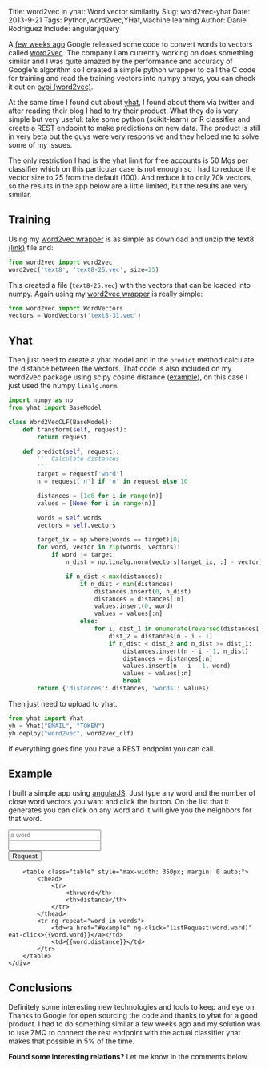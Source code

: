 Title: word2vec in yhat: Word vector similarity
Slug: word2vec-yhat
Date: 2013-9-21
Tags: Python,word2vec,YHat,Machine learning
Author: Daniel Rodriguez
Include: angular,jquery

A [few weeks ago](http://google-opensource.blogspot.com/2013/08/learning-meaning-behind-words.html)
Google released some code to convert words to vectors called
[word2vec](https://code.google.com/p/word2vec/).
The company I am currently working on does something similar and I was quite amazed by the performance
and accuracy of Google's algorithm so I created a simple python wrapper to call the C code for training
and read the training vectors into numpy arrays, you can check it out on
[pypi (word2vec)](https://pypi.python.org/pypi/word2vec).

At the same time I found out about [yhat](http://yhathq.com/), I found about them
via twitter and after reading their blog I had to try their product. What they do is very simple
but very useful: take some python (scikit-learn) or R classifier and create a REST
endpoint to make predictions on new data. The product is still in very beta but the guys were
very responsive and they helped me to solve some of my issues.

The only restriction I had is the yhat limit for free accounts is 50 Mgs per classifier which on this
particular case is not enough so I had to reduce the vector size to 25 from the default (100).
And reduce it to only 70k vectors, so the results in the app below are a little limited, but the results
are very similar.

## Training

Using my [word2vec wrapper](https://pypi.python.org/pypi/word2vec) is as simple as download and unzip the text8 [(link)](http://mattmahoney.net/dc/text8.zip) file and:

```python
from word2vec import word2vec
word2vec('text8', 'text8-25.vec', size=25)
```

This created a file (`text8-25.vec`) with the vectors that can be loaded into numpy. Again using my [word2vec wrapper](https://pypi.python.org/pypi/word2vec) is really simple:

```python
from word2vec import WordVectors
vectors = WordVectors('text8-31.vec')
```

## Yhat

Then just need to create a yhat model and in the `predict` method calculate the distance between the vectors.
That code is also included on my word2vec package using scipy cosine distance ([example](http://nbviewer.ipython.org/urls/raw.github.com/danielfrg/word2vec/master/examples/demo-word.ipynb)),
on this case I just used the numpy `linalg.norm`.

```python
import numpy as np
from yhat import BaseModel

class Word2VecCLF(BaseModel):
    def transform(self, request):
        return request

    def predict(self, request):
        ''' Calculate distances
        '''
        target = request['word']
        n = request['n'] if 'n' in request else 10

        distances = [1e6 for i in range(n)]
        values = [None for i in range(n)]

        words = self.words
        vectors = self.vectors

        target_ix = np.where(words == target)[0]
        for word, vector in zip(words, vectors):
            if word != target:
                n_dist = np.linalg.norm(vectors[target_ix, :] - vector)

                if n_dist < max(distances):
                    if n_dist < min(distances):
                        distances.insert(0, n_dist)
                        distances = distances[:n]
                        values.insert(0, word)
                        values = values[:n]
                    else:
                        for i, dist_1 in enumerate(reversed(distances[:-1])):
                            dist_2 = distances[n - i - 1]
                            if n_dist < dist_2 and n_dist >= dist_1:
                                distances.insert(n - i - 1, n_dist)
                                distances = distances[:n]
                                values.insert(n - i - 1, word)
                                values = values[:n]
                                break
        return {'distances': distances, 'words': values}
```

Then just need to upload to yhat.

```python
from yhat import Yhat
yh = Yhat("EMAIL", "TOKEN")
yh.deploy("word2vec", word2vec_clf)
```

If everything goes fine you have a REST endpoint you can call.

<a id="example"></a>
## Example

I built a simple app using [angularJS](http://angularjs.org/).
Just type any word and the number of close word vectors you want and click the button.
On the list that it generates you can click on any word and it will give you the neighbors for that word.

<div ng-app="app">
    <div ng-controller="MainCtrl">
        <form class="form-inline" role="form" style="max-width: 550px; margin: 0 auto;">
            <div class="form-group">
                <input type="text" class="form-control" ng-model="form_word" placeholder="a word">
            </div>
            <div class="form-group">
                <input type="number" class="form-control" ng-model="form_n">
            </div>
            <button class="btn btn-default" ng-click="formRequest()">Request</button>
        </form>

        <table class="table" style="max-width: 350px; margin: 0 auto;">
            <thead>
                <tr>
                    <th>word</th>
                    <th>distance</th>
                </tr>
            </thead>
            <tr ng-repeat="word in words">
                <td><a href="#example" ng-click="listRequest(word.word)" eat-click>{{word.word}}</a></td>
                <td>{{word.distance}}</td>
            </tr>
        </table>
    </div>
</div>

<script type="text/javascript">


var app = angular.module('app', []);

app.directive('eatClick', function() {
    return function(scope, element, attrs) {
        $(element).click(function(event) {
            event.preventDefault();
        });
    }
})

var MainCtrl = function($scope, $http) {
    $scope.form_word = '';
    $scope.form_n = 10;
    $scope.words = [];

    $scope.formRequest = function() {
        $scope.request($scope.form_word, $scope.form_n);
    }

    $scope.listRequest = function(word) {
        $scope.request(word, $scope.form_n);
    }

    $scope.request = function(word, n) {
        var BASE_URL = 'http://cors.io/api.yhathq.com/predict?username=df.rodriguez143%40gmail.com&model=word2vec&apikey=5162184b820a6ac92274bec2e98b8c88&version=23';
        var data = {"data": {"word": word, "n": n} }

        $http.post(BASE_URL, data)
            .success(function (data, status, headers, config) {
                $scope.words = [];

                for (var i = 0; i < data.prediction.words.length; i++) {
                    $scope.words.push({"word": data.prediction.words[i],
                                       "distance": data.prediction.distances[i]});
                }
            }).error(function (data, status, headers, config) {
                console.log(data);
            });
    }
}

</script>

## Conclusions

Definitely some interesting new technologies and tools to keep and eye on. Thanks to Google for
open sourcing the code and thanks to yhat for a good product. I had to do something similar a few
weeks ago and my solution was to use ZMQ to connect the rest endpoint with the actual
classifier yhat makes that possible in 5% of the time.

**Found some interesting relations?** Let me know in the comments below.
